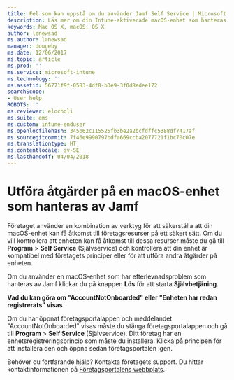 ```yaml
---
title: Fel som kan uppstå om du använder Jamf Self Service | Microsoft Docs
description: Läs mer om din Intune-aktiverade macOS-enhet som hanteras av Jamf.
keywords: Mac OS X, macOS, OS X
author: lenewsad
ms.author: lanewsad
manager: dougeby
ms.date: 12/06/2017
ms.topic: article
ms.prod: ''
ms.service: microsoft-intune
ms.technology: ''
ms.assetid: 56771f9f-0583-4df8-b3e9-3f0d8edee172
searchScope:
- User help
ROBOTS: ''
ms.reviewer: elocholi
ms.suite: ems
ms.custom: intune-enduser
ms.openlocfilehash: 345b62c115525fb3be2a2bcfdffc5388df7417af
ms.sourcegitcommit: 7f46e9990797bdfa669ccba2077721f1bc70c07e
ms.translationtype: HT
ms.contentlocale: sv-SE
ms.lasthandoff: 04/04/2018
---
```

# <a name="performing-actions-on-a-macos-device-managed-by-jamf"></a>Utföra åtgärder på en macOS-enhet som hanteras av Jamf

Företaget använder en kombination av verktyg för att säkerställa att din macOS-enhet kan få åtkomst till företagsresurser på ett säkert sätt. Om du vill kontrollera att enheten kan få åtkomst till dessa resurser måste du gå till **Program** > **Self Service** (Självservice) och kontrollera att din enhet är kompatibel med företagets principer eller för att utföra andra åtgärder på enheten.

Om du använder en macOS-enhet som har efterlevnadsproblem som hanteras av Jamf klickar du på knappen **Lös** för att starta **Självbetjäning**.

__Vad du kan göra om "AccountNotOnboarded" eller "Enheten har redan registrerats" visas__

Om du har öppnat företagsportalappen och meddelandet "AccountNotOnboarded" visas måste du stänga företagsportalappen och gå till **Program** > **Self Service** (Självservice). Ditt företag har en enhetsregistreringsprincip som måste du installera. Klicka på principen för att installera den och öppna sedan företagsportalen igen.

Behöver du fortfarande hjälp? Kontakta företagets support. Du hittar kontaktinformationen på [Företagsportalens webbplats](https://portal.manage.microsoft.com#HelpDeskDialog).
